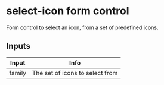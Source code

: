 # select-icon form control

Form control to select an icon, from a set of predefined icons.

## Inputs 

| Input | Info |
| --- | --- |
| family | The set of icons to select from |
